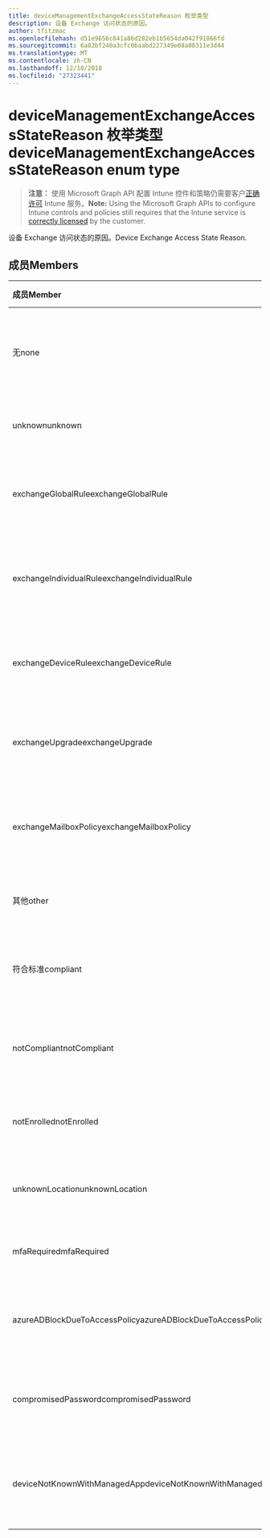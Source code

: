 ```yaml
---
title: deviceManagementExchangeAccessStateReason 枚举类型
description: 设备 Exchange 访问状态的原因。
author: tfitzmac
ms.openlocfilehash: d51e9656c841a86d282eb1b5654da042f91866fd
ms.sourcegitcommit: 6a82bf240a3cfc0baabd227349e08a08311e3d44
ms.translationtype: MT
ms.contentlocale: zh-CN
ms.lasthandoff: 12/18/2018
ms.locfileid: "27323441"
---
```

# <a name="devicemanagementexchangeaccessstatereason-enum-type"></a><span data-ttu-id="9ede1-103">deviceManagementExchangeAccessStateReason 枚举类型</span><span class="sxs-lookup"><span data-stu-id="9ede1-103">deviceManagementExchangeAccessStateReason enum type</span></span>

> <span data-ttu-id="9ede1-104">**注意：** 使用 Microsoft Graph API 配置 Intune 控件和策略仍需要客户[正确许可](https://go.microsoft.com/fwlink/?linkid=839381) Intune 服务。</span><span class="sxs-lookup"><span data-stu-id="9ede1-104">**Note:** Using the Microsoft Graph APIs to configure Intune controls and policies still requires that the Intune service is [correctly licensed](https://go.microsoft.com/fwlink/?linkid=839381) by the customer.</span></span>

<span data-ttu-id="9ede1-105">设备 Exchange 访问状态的原因。</span><span class="sxs-lookup"><span data-stu-id="9ede1-105">Device Exchange Access State Reason.</span></span>
## <a name="members"></a><span data-ttu-id="9ede1-106">成员</span><span class="sxs-lookup"><span data-stu-id="9ede1-106">Members</span></span>
|<span data-ttu-id="9ede1-107">成员</span><span class="sxs-lookup"><span data-stu-id="9ede1-107">Member</span></span>|<span data-ttu-id="9ede1-108">值</span><span class="sxs-lookup"><span data-stu-id="9ede1-108">Value</span></span>|<span data-ttu-id="9ede1-109">说明</span><span class="sxs-lookup"><span data-stu-id="9ede1-109">Description</span></span>|
|:---|:---|:---|
|<span data-ttu-id="9ede1-110">无</span><span class="sxs-lookup"><span data-stu-id="9ede1-110">none</span></span>|<span data-ttu-id="9ede1-111">0</span><span class="sxs-lookup"><span data-stu-id="9ede1-111">0</span></span>|<span data-ttu-id="9ede1-112">从 Exchange 发现没有访问状态理由</span><span class="sxs-lookup"><span data-stu-id="9ede1-112">No access state reason discovered from Exchange</span></span>|
|<span data-ttu-id="9ede1-113">unknown</span><span class="sxs-lookup"><span data-stu-id="9ede1-113">unknown</span></span>|<span data-ttu-id="9ede1-114">1</span><span class="sxs-lookup"><span data-stu-id="9ede1-114">1</span></span>|<span data-ttu-id="9ede1-115">未知的访问状态的原因</span><span class="sxs-lookup"><span data-stu-id="9ede1-115">Unknown access state reason</span></span>|
|<span data-ttu-id="9ede1-116">exchangeGlobalRule</span><span class="sxs-lookup"><span data-stu-id="9ede1-116">exchangeGlobalRule</span></span>|<span data-ttu-id="9ede1-117">2</span><span class="sxs-lookup"><span data-stu-id="9ede1-117">2</span></span>|<span data-ttu-id="9ede1-118">由 Exchange 全局规则的访问状态</span><span class="sxs-lookup"><span data-stu-id="9ede1-118">Access state determined by Exchange Global rule</span></span>|
|<span data-ttu-id="9ede1-119">exchangeIndividualRule</span><span class="sxs-lookup"><span data-stu-id="9ede1-119">exchangeIndividualRule</span></span>|<span data-ttu-id="9ede1-120">3</span><span class="sxs-lookup"><span data-stu-id="9ede1-120">3</span></span>|<span data-ttu-id="9ede1-121">由 Exchange 单个规则的访问状态</span><span class="sxs-lookup"><span data-stu-id="9ede1-121">Access state determined by Exchange Individual rule</span></span>|
|<span data-ttu-id="9ede1-122">exchangeDeviceRule</span><span class="sxs-lookup"><span data-stu-id="9ede1-122">exchangeDeviceRule</span></span>|<span data-ttu-id="9ede1-123">4</span><span class="sxs-lookup"><span data-stu-id="9ede1-123">4</span></span>|<span data-ttu-id="9ede1-124">由 Exchange 设备规则的访问状态</span><span class="sxs-lookup"><span data-stu-id="9ede1-124">Access state determined by Exchange Device rule</span></span>|
|<span data-ttu-id="9ede1-125">exchangeUpgrade</span><span class="sxs-lookup"><span data-stu-id="9ede1-125">exchangeUpgrade</span></span>|<span data-ttu-id="9ede1-126">5</span><span class="sxs-lookup"><span data-stu-id="9ede1-126">5</span></span>|<span data-ttu-id="9ede1-127">由于 Exchange 升级的访问状态</span><span class="sxs-lookup"><span data-stu-id="9ede1-127">Access state due to Exchange upgrade</span></span>|
|<span data-ttu-id="9ede1-128">exchangeMailboxPolicy</span><span class="sxs-lookup"><span data-stu-id="9ede1-128">exchangeMailboxPolicy</span></span>|<span data-ttu-id="9ede1-129">6</span><span class="sxs-lookup"><span data-stu-id="9ede1-129">6</span></span>|<span data-ttu-id="9ede1-130">由 Exchange 邮箱策略的访问状态</span><span class="sxs-lookup"><span data-stu-id="9ede1-130">Access state determined by Exchange Mailbox Policy</span></span>|
|<span data-ttu-id="9ede1-131">其他</span><span class="sxs-lookup"><span data-stu-id="9ede1-131">other</span></span>|<span data-ttu-id="9ede1-132">7</span><span class="sxs-lookup"><span data-stu-id="9ede1-132">7</span></span>|<span data-ttu-id="9ede1-133">由 Exchange 的访问状态</span><span class="sxs-lookup"><span data-stu-id="9ede1-133">Access state determined by Exchange</span></span>|
|<span data-ttu-id="9ede1-134">符合标准</span><span class="sxs-lookup"><span data-stu-id="9ede1-134">compliant</span></span>|<span data-ttu-id="9ede1-135">8</span><span class="sxs-lookup"><span data-stu-id="9ede1-135">8</span></span>|<span data-ttu-id="9ede1-136">通过合规性质询授予的访问状态</span><span class="sxs-lookup"><span data-stu-id="9ede1-136">Access state granted by compliance challenge</span></span>|
|<span data-ttu-id="9ede1-137">notCompliant</span><span class="sxs-lookup"><span data-stu-id="9ede1-137">notCompliant</span></span>|<span data-ttu-id="9ede1-138">9</span><span class="sxs-lookup"><span data-stu-id="9ede1-138">9</span></span>|<span data-ttu-id="9ede1-139">合规性质询被吊销的访问状态</span><span class="sxs-lookup"><span data-stu-id="9ede1-139">Access state revoked by compliance challenge</span></span>|
|<span data-ttu-id="9ede1-140">notEnrolled</span><span class="sxs-lookup"><span data-stu-id="9ede1-140">notEnrolled</span></span>|<span data-ttu-id="9ede1-141">10</span><span class="sxs-lookup"><span data-stu-id="9ede1-141">10</span></span>|<span data-ttu-id="9ede1-142">管理质询被吊销的访问状态</span><span class="sxs-lookup"><span data-stu-id="9ede1-142">Access state revoked by management challenge</span></span>|
|<span data-ttu-id="9ede1-143">unknownLocation</span><span class="sxs-lookup"><span data-stu-id="9ede1-143">unknownLocation</span></span>|<span data-ttu-id="9ede1-144">12</span><span class="sxs-lookup"><span data-stu-id="9ede1-144">12</span></span>|<span data-ttu-id="9ede1-145">由于未知位置的访问状态</span><span class="sxs-lookup"><span data-stu-id="9ede1-145">Access state due to unknown location</span></span>|
|<span data-ttu-id="9ede1-146">mfaRequired</span><span class="sxs-lookup"><span data-stu-id="9ede1-146">mfaRequired</span></span>|<span data-ttu-id="9ede1-147">13</span><span class="sxs-lookup"><span data-stu-id="9ede1-147">13</span></span>|<span data-ttu-id="9ede1-148">由于 MFA 质询的访问状态</span><span class="sxs-lookup"><span data-stu-id="9ede1-148">Access state due to MFA challenge</span></span>|
|<span data-ttu-id="9ede1-149">azureADBlockDueToAccessPolicy</span><span class="sxs-lookup"><span data-stu-id="9ede1-149">azureADBlockDueToAccessPolicy</span></span>|<span data-ttu-id="9ede1-150">14</span><span class="sxs-lookup"><span data-stu-id="9ede1-150">14</span></span>|<span data-ttu-id="9ede1-151">由 AAD 访问策略吊销的访问状态</span><span class="sxs-lookup"><span data-stu-id="9ede1-151">Access State revoked by AAD Access Policy</span></span>|
|<span data-ttu-id="9ede1-152">compromisedPassword</span><span class="sxs-lookup"><span data-stu-id="9ede1-152">compromisedPassword</span></span>|<span data-ttu-id="9ede1-153">15</span><span class="sxs-lookup"><span data-stu-id="9ede1-153">15</span></span>|<span data-ttu-id="9ede1-154">由受到攻击的密码吊销的访问状态</span><span class="sxs-lookup"><span data-stu-id="9ede1-154">Access State revoked by compromised password</span></span>|
|<span data-ttu-id="9ede1-155">deviceNotKnownWithManagedApp</span><span class="sxs-lookup"><span data-stu-id="9ede1-155">deviceNotKnownWithManagedApp</span></span>|<span data-ttu-id="9ede1-156">16</span><span class="sxs-lookup"><span data-stu-id="9ede1-156">16</span></span>|<span data-ttu-id="9ede1-157">由托管应用程序质询吊销的访问状态</span><span class="sxs-lookup"><span data-stu-id="9ede1-157">Access state revoked by managed application challenge</span></span>|



